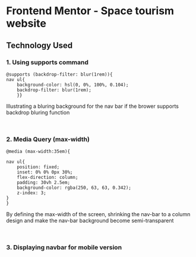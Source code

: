 # Frontend Mentor - Space tourism website

## Technology Used


### 1. Using supports command 
```
@supports (backdrop-filter: blur(1rem)){
nav ul{ 
    background-color: hsl(0, 0%, 100%, 0.104);
    backdrop-filter: blur(1rem);
    }}
```

Illustrating a bluring background for the nav bar if the brower supports backdrop bluring function

<br>

### 2. Media Query (max-width)
```
@media (max-width:35em){

nav ul{
    position: fixed;
    inset: 0% 0% 0px 30%;
    flex-direction: column;
    padding: 30vh 2.5em;
    background-color: rgba(250, 63, 63, 0.342);
    z-index: 3;
}
}
```
By defining the max-width of the screen, shrinking the nav-bar to a column design and make the nav-bar background become semi-transparent

<br>

### 3. Displaying navbar for mobile version

